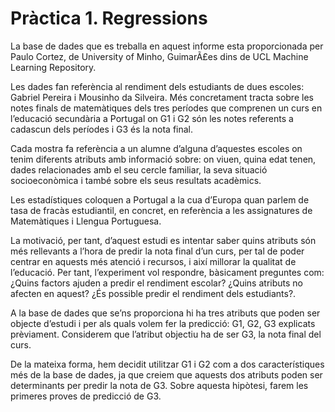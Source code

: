 # Pràctica 1. Regressions

La base de dades que es treballa en aquest informe esta proporcionada per Paulo Cortez, de University of Minho, GuimarÃ£es dins de UCL Machine Learning Repository. 

Les dades fan referència al rendiment dels estudiants de dues escoles: Gabriel Pereira i Mousinho da Silveira. Més concretament tracta sobre les notes finals de matemàtiques dels tres períodes que comprenen un curs en l’educació secundària a Portugal on G1 i G2 són les notes referents a cadascun dels períodes i G3 és la nota final.

Cada mostra fa referència a un alumne d’alguna d’aquestes escoles on tenim diferents atributs amb informació sobre: on viuen, quina edat tenen, dades relacionades amb el seu cercle familiar, la seva situació socioeconòmica i també sobre els seus resultats acadèmics. 

Les estadístiques coloquen a Portugal a la cua d’Europa quan parlem de tasa de fracàs estudiantil, en concret, en referència a les assignatures de Matemàtiques i Llengua Portuguesa. 

La motivació, per tant, d’aquest estudi es intentar saber quins atributs són més rellevants a l’hora de predir la nota final d’un curs, per tal de poder centrar en aquests més atenció i recursos, i així millorar la qualitat de l’educació. Per tant, l’experiment vol respondre, bàsicament preguntes com: ¿Quins factors ajuden a predir el rendiment escolar? ¿Quins atributs no afecten en aquest? ¿És possible predir el rendiment dels estudiants?. 

A la base de dades que se’ns proporciona hi ha tres atributs que poden ser objecte d’estudi i per als quals volem fer la predicció: G1, G2, G3 explicats prèviament. Considerem que l’atribut objectiu ha de ser G3, la nota final del curs. 

De la mateixa forma, hem decidit utilitzar G1 i G2 com a dos característiques més de la base de dades, ja que creiem que aquests dos atributs poden ser determinants per predir la nota de G3. Sobre aquesta hipòtesi, farem les primeres proves de predicció de G3.
